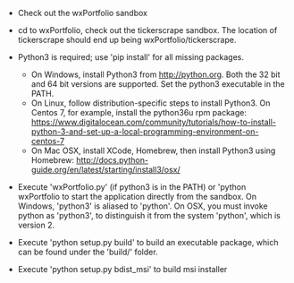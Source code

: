 - Check out the wxPortfolio sandbox

- cd to wxPortfolio, check out the tickerscrape sandbox. The location
of tickerscrape should end up being wxPortfolio/tickerscrape.

- Python3 is required; use 'pip install' for all missing packages.
  - On Windows, install Python3 from http://python.org. Both the 32 bit and 64 bit versions are supported. Set the python3 executable in the PATH.
  - On Linux, follow distribution-specific steps to install Python3. On Centos 7, for example, install the python36u rpm package: https://www.digitalocean.com/community/tutorials/how-to-install-python-3-and-set-up-a-local-programming-environment-on-centos-7
  - On Mac OSX, install XCode, Homebrew, then install Python3 using Homebrew: http://docs.python-guide.org/en/latest/starting/install3/osx/ 
  
- Execute 'wxPortfolio.py' (if python3 is in the PATH) or 'python wxPortfolio to start the application directly from the sandbox. On Windows, 'python3' is aliased to 'python'. On OSX, you must invoke python as 'python3', to distinguish it from the system 'python', which is version 2.
  
- Execute 'python setup.py build' to build an executable package, which can be
found under the 'build/<cpu-target>' folder.

- Execute 'python setup.py bdist_msi' to build msi installer
